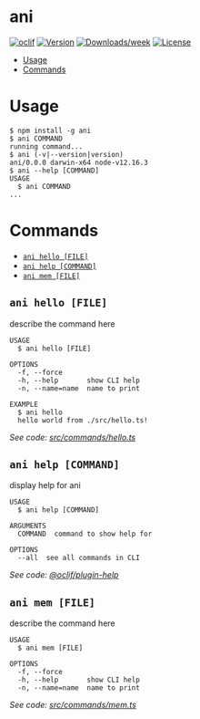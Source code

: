 ani
===



[![oclif](https://img.shields.io/badge/cli-oclif-brightgreen.svg)](https://oclif.io)
[![Version](https://img.shields.io/npm/v/ani.svg)](https://npmjs.org/package/ani)
[![Downloads/week](https://img.shields.io/npm/dw/ani.svg)](https://npmjs.org/package/ani)
[![License](https://img.shields.io/npm/l/ani.svg)](https://github.com/mob/ani/blob/master/package.json)

<!-- toc -->
* [Usage](#usage)
* [Commands](#commands)
<!-- tocstop -->
# Usage
<!-- usage -->
```sh-session
$ npm install -g ani
$ ani COMMAND
running command...
$ ani (-v|--version|version)
ani/0.0.0 darwin-x64 node-v12.16.3
$ ani --help [COMMAND]
USAGE
  $ ani COMMAND
...
```
<!-- usagestop -->
# Commands
<!-- commands -->
* [`ani hello [FILE]`](#ani-hello-file)
* [`ani help [COMMAND]`](#ani-help-command)
* [`ani mem [FILE]`](#ani-mem-file)

## `ani hello [FILE]`

describe the command here

```
USAGE
  $ ani hello [FILE]

OPTIONS
  -f, --force
  -h, --help       show CLI help
  -n, --name=name  name to print

EXAMPLE
  $ ani hello
  hello world from ./src/hello.ts!
```

_See code: [src/commands/hello.ts](https://github.com/mob/ani/blob/v0.0.0/src/commands/hello.ts)_

## `ani help [COMMAND]`

display help for ani

```
USAGE
  $ ani help [COMMAND]

ARGUMENTS
  COMMAND  command to show help for

OPTIONS
  --all  see all commands in CLI
```

_See code: [@oclif/plugin-help](https://github.com/oclif/plugin-help/blob/v3.2.1/src/commands/help.ts)_

## `ani mem [FILE]`

describe the command here

```
USAGE
  $ ani mem [FILE]

OPTIONS
  -f, --force
  -h, --help       show CLI help
  -n, --name=name  name to print
```

_See code: [src/commands/mem.ts](https://github.com/mob/ani/blob/v0.0.0/src/commands/mem.ts)_
<!-- commandsstop -->
